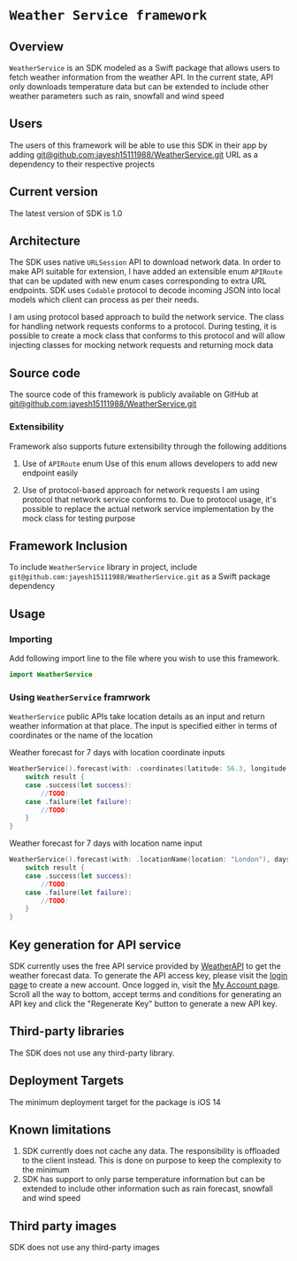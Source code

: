 # `Weather Service framework`

## Overview
`WeatherService` is an SDK modeled as a Swift package that allows users to fetch weather information from the weather API. In the current state, 
API only downloads temperature data but can be extended to include other weather parameters such as rain, snowfall and wind speed

## Users
The users of this framework will be able to use this SDK in their app by adding [git@github.com:jayesh15111988/WeatherService.git](https://github.com/jayesh15111988/WeatherService) URL as a dependency to their respective projects

## Current version
The latest version of SDK is 1.0

## Architecture
The SDK uses native `URLSession` API to download network data. In order to make API suitable for extension, I have added an extensible enum `APIRoute` that can be updated with new enum cases corresponding to 
extra URL endpoints. SDK uses `Codable` protocol to decode incoming JSON into local models which client can process as per their needs.

I am using protocol based approach to build the network service. The class for handling network requests conforms to a protocol. During testing, it is possible to create a mock class that conforms to this protocol and will
allow injecting classes for mocking network requests and returning mock data

## Source code
The source code of this framework is publicly available on GitHub at [git@github.com:jayesh15111988/WeatherService.git](https://github.com/jayesh15111988/WeatherService)

### Extensibility
Framework also supports future extensibility through the following additions
1. Use of `APIRoute` enum
   Use of this enum allows developers to add new endpoint easily

2. Use of protocol-based approach for network requests
  I am using protocol that network service conforms to. Due to protocol usage, it's possible to replace the actual network service implementation by the mock class for testing purpose


## Framework Inclusion
To include `WeatherService` library in project, include `git@github.com:jayesh15111988/WeatherService.git` as a Swift package dependency

## Usage

### Importing
Add following import line to the file where you wish to use this framework.
```swift
import WeatherService
```

### Using `WeatherService` framrwork
`WeatherService` public APIs take location details as an input and return weather information at that place. The input is specified either in terms of coordinates or the name of the location

Weather forecast for 7 days with location coordinate inputs

```swift
WeatherService().forecast(with: .coordinates(latitude: 56.3, longitude: 44.5), daysInFuture: 7) { result in
    switch result {
    case .success(let success):
        //TODO:
    case .failure(let failure):
        //TODO:
    }
}
```

Weather forecast for 7 days with location name input

```swift
WeatherService().forecast(with: .locationName(location: "London"), daysInFuture: 7) { result in
    switch result {
    case .success(let success):
        //TODO:
    case .failure(let failure):
        //TODO:
    }
}
```

## Key generation for API service
SDK currently uses the free API service provided by [WeatherAPI](https://www.weatherapi.com/api-explorer.aspx#forecast) to get the weather forecast data. 
To generate the API access key, please visit the [login page](https://www.weatherapi.com/login.aspx) to create a new account. 
Once logged in, visit the [My Account page](https://www.weatherapi.com/my/). Scroll all the way to bottom, accept terms and conditions for generating an API key
and click the "Regenerate Key" button to generate a new API key.

## Third-party libraries
The SDK does not use any third-party library. 

## Deployment Targets
The minimum deployment target for the package is iOS 14

## Known limitations
1. SDK currently does not cache any data. The responsibility is offloaded to the client instead. This is done on purpose to keep the complexity to the minimum
2. SDK has support to only parse temperature information but can be extended to include other information such as rain forecast, snowfall and wind speed

## Third party images
SDK does not use any third-party images

